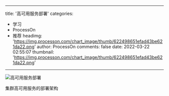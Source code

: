 
---
title: '高可用服务部署'
categories: 
 - 学习
 - ProcessOn
 - 推荐
headimg: 'https://img.processon.com/chart_image/thumb/622498651efad43be621da22.png'
author: ProcessOn
comments: false
date: 2022-03-22 02:55:07
thumbnail: 'https://img.processon.com/chart_image/thumb/622498651efad43be621da22.png'
---

<div>   
<img class="thumb" alt="高可用服务部署" src="https://img.processon.com/chart_image/thumb/622498651efad43be621da22.png" referrerpolicy="no-referrer">
<p>集群高可用服务的部署架构</p>  
</div>
            